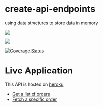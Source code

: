 # create-api-endpoints
using data structures to store data in memory


<a href="https://codeclimate.com/github/OlalKeith/create-api-endpoints/maintainability"><img src="https://api.codeclimate.com/v1/badges/04cfc0a2cdb52d18b887/maintainability" /></a>


<a href="https://codeclimate.com/github/OlalKeith/create-api-endpoints/test_coverage"><img src="https://api.codeclimate.com/v1/badges/04cfc0a2cdb52d18b887/test_coverage" /></a>


[![Coverage Status](https://coveralls.io/repos/github/OlalKeith/create-api-endpoints/badge.svg?branch=master)](https://coveralls.io/github/OlalKeith/create-api-endpoints?branch=master)

# Live Application

This API is hosted on [heroku](https://www.heroku.com/)

- [Get a list of orders](https://olal-fast-food-api.herokuapp.com/api/v1/orders)
- [Fetch a specific order](https://olal-fast-food-api.herokuapp.com/api/v1/orders/2)
